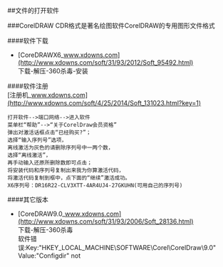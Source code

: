 ##文件的打开软件

###CorelDRAW
CDR格式是著名绘图软件CorelDRAW的专用图形文件格式  

####软件下载
- [CoreDRAWX6_www.xdowns.com](http://www.xdowns.com/soft/31/93/2012/Soft_95492.html)  
下载-解压-360杀毒-安装

####软件注册  
[注册机_www.xdowns.com](http://www.xdowns.com/soft/4/25/2014/Soft_131023.html?key=1)
  
	打开软件-->端口网络-->进入软件  
	菜单栏“帮助”-->“关于CorelDraw会员资格”  
	弹出对激活话框点击“已经购买?”；  
	选择“输入序列号”选项，  
	离线激活为灰色的请删除序列号中一两个数，  
	选择“离线激活”，  
	再手动输入还原所删除数即可点击；  
	将安装代码和序列号复制出来我为你算激活代码，  
	将激活代码复制到框中，点下面的“继续”激活成功。  
	X6序列号：DR16R22-CLV3XTT-4AR4UJ4-27GKUHN(可用自己的序列号)  
####其它版本
- [CoreDRAW9.0_www.xdowns.com](http://www.xdowns.com/soft/31/93/2006/Soft_28136.html)  
下载-解压-360杀毒  
软件错误:Key:"HKEY_LOCAL_MACHINE\SOFTWARE\Corel\CorelDraw\9.0" Value:"Configdir" not  